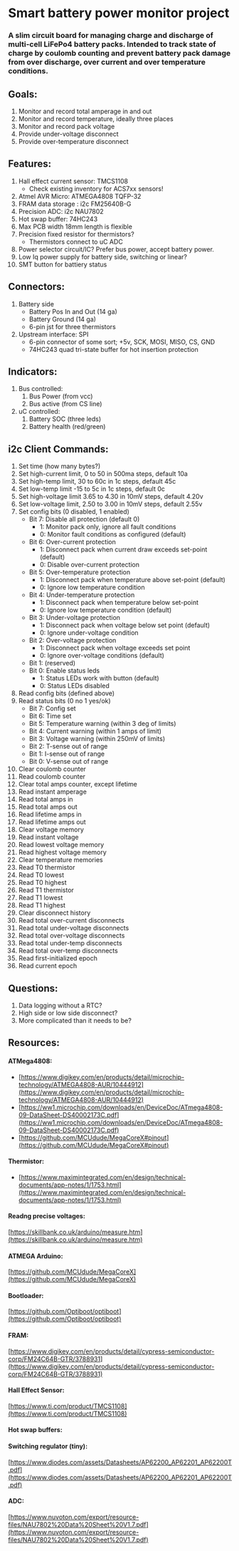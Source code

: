 # Smart battery power monitor project

### A slim circuit board for managing charge and discharge of multi-cell LiFePo4 battery packs. Intended to track state of charge by coulomb counting and prevent battery pack damage from over discharge, over current and over temperature conditions.

## Goals:

1. Monitor and record total amperage in and out
2. Monitor and record temperature, ideally three places
3. Monitor and record pack voltage
4. Provide under-voltage disconnect
5. Provide over-temperature disconnect

## Features:

1. Hall effect current sensor: TMCS1108
   * Check existing inventory for ACS7xx sensors!
2. Atmel AVR Micro: ATMEGA4808 TQFP-32
3. FRAM data storage : i2c FM25640B-G
4. Precision ADC: i2c NAU7802
5. Hot swap buffer: 74HC243
6. Max PCB width 18mm length is flexible
7. Precision fixed resistor for thermistors?
   * Thermistors connect to uC ADC
8. Power selector circuit/IC? Prefer bus power, accept battery power.
9. Low Iq power supply for battery side, switching or linear?
10. SMT button for battiery status

## Connectors:

1. Battery side
   * Battery Pos In and Out (14 ga)
   * Battery Ground (14 ga)
   * 6-pin jst for three thermistors
2. Upstream interface: SPI
   * 6-pin connector of some sort; +5v, SCK, MOSI, MISO, CS, GND
   * 74HC243 quad tri-state buffer for hot insertion protection

## Indicators:

1. Bus controlled:
   1. Bus Power (from vcc)
   2. Bus active (from CS line)
2. uC controlled:
   1. Battery SOC (three leds)
   2. Battery health (red/green)

## i2c Client Commands:

1. Set time (how many bytes?)
2. Set high-current limit, 0 to 50 in 500ma steps, default 10a
3. Set high-temp limit, 30 to 60c in 1c steps, default 45c
4. Set low-temp limit -15 to 5c in 1c steps, default 0c
5. Set high-voltage limit 3.65 to 4.30 in 10mV steps, default 4.20v
6. Set low-voltage limit, 2.50 to 3.00 in 10mV steps, default 2.55v
7. Set config bits (0 disabled, 1 enabled)
   * Bit 7: Disable all protection (default 0)
     * 1: Monitor pack only, ignore all fault conditions
     * 0: Monitor fault conditions as configured (default)
   * Bit 6: Over-current protection
     * 1: Disconnect pack when current draw exceeds set-point (default)
     * 0: Disable over-current protection
   * Bit 5: Over-temperature protection
     * 1: Disconnect pack when temperature above set-point (default)
     * 0: Ignore low temperature condition
   * Bit 4: Under-temperature protection
     * 1: Disconnect pack when temperature below set-point
     * 0: Ignore low temperature condition (default)
   * Bit 3: Under-voltage protection
     * 1: Disconnect pack when voltage below set point (default)
     * 0: Ignore under-voltage condition
   * Bit 2: Over-voltage protection
     * 1: Disconnect pack when voltage exceeds set point
     * 0: Ignore over-voltage conditions (default)
   * Bit 1: (reserved)
   * Bit 0: Enable status leds
     * 1: Status LEDs work with button (default)
     * 0: Status LEDs disabled
8. Read config bits (defined above)
9. Read status bits (0 no 1 yes/ok)
   * Bit 7: Config set
   * Bit 6: Time set
   * Bit 5: Temperature warning (within 3 deg of limits)
   * Bit 4: Current warning (within 1 amps of limit)
   * Bit 3: Voltage warning (within 250mV of limits)
   * Bit 2: T-sense out of range
   * Bit 1: I-sense out of range
   * Bit 0: V-sense out of range
10. Clear coulomb counter
11. Read coulomb counter
12. Clear total amps counter, except lifetime
13. Read instant amperage
14. Read total amps in
15. Read total amps out
16. Read lifetime amps in
17. Read lifetime amps out
18. Clear voltage memory
19. Read instant voltage
20. Read lowest voltage memory
21. Read highest voltage memory
22. Clear temperature memories
23. Read T0 thermistor
24. Read T0 lowest
25. Read T0 highest
26. Read T1 thermistor
27. Read T1 lowest
28. Read T1 highest
29. Clear disconnect history
30. Read total over-current disconnects
31. Read total under-voltage disconnects
32. Read total over-voltage disconnects
33. Read total under-temp disconnects
34. Read total over-temp disconnects
35. Read first-initialized epoch
36. Read current epoch

## Questions:

1. Data logging without a RTC?
1. High side or low side disconnect?
1. More complicated than it needs to be?

## Resources:

#### ATMega4808:

* [https://www.digikey.com/en/products/detail/microchip-technology/ATMEGA4808-AUR/10444912](https://www.digikey.com/en/products/detail/microchip-technology/ATMEGA4808-AUR/10444912)
* [https://ww1.microchip.com/downloads/en/DeviceDoc/ATmega4808-09-DataSheet-DS40002173C.pdf](https://ww1.microchip.com/downloads/en/DeviceDoc/ATmega4808-09-DataSheet-DS40002173C.pdf)
* [https://github.com/MCUdude/MegaCoreX#pinout](https://github.com/MCUdude/MegaCoreX#pinout)

#### Thermistor:

* [https://www.maximintegrated.com/en/design/technical-documents/app-notes/1/1753.html](https://www.maximintegrated.com/en/design/technical-documents/app-notes/1/1753.html)

#### Readng precise voltages:

[https://skillbank.co.uk/arduino/measure.htm](https://skillbank.co.uk/arduino/measure.htm)

#### ATMEGA Arduino:

[https://github.com/MCUdude/MegaCoreX](https://github.com/MCUdude/MegaCoreX)

#### Bootloader:

[https://github.com/Optiboot/optiboot](https://github.com/Optiboot/optiboot)

#### FRAM:

[https://www.digikey.com/en/products/detail/cypress-semiconductor-corp/FM24C64B-GTR/3788931](https://www.digikey.com/en/products/detail/cypress-semiconductor-corp/FM24C64B-GTR/3788931)

#### Hall Effect Sensor:

[https://www.ti.com/product/TMCS1108](https://www.ti.com/product/TMCS1108)

#### Hot swap buffers:

#### Switching regulator (tiny):

[https://www.diodes.com/assets/Datasheets/AP62200_AP62201_AP62200T.pdf](https://www.diodes.com/assets/Datasheets/AP62200_AP62201_AP62200T.pdf)

#### ADC:

[https://www.nuvoton.com/export/resource-files/NAU7802%20Data%20Sheet%20V1.7.pdf](https://www.nuvoton.com/export/resource-files/NAU7802%20Data%20Sheet%20V1.7.pdf)
